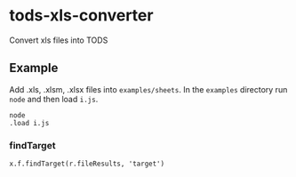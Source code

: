 # tods-xls-converter

Convert xls files into TODS

## Example

Add .xls, .xlsm, .xlsx files into `examples/sheets`. In the `examples` directory run `node` and then load `i.js`.

```console
node
.load i.js
```

### findTarget

```console
x.f.findTarget(r.fileResults, 'target')
```
